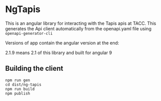 # NgTapis

This is an angular library for interacting with the Tapis apis at TACC. This generates
the Api client automatically from the openapi.yaml file using `openapi-generator-cli`


Versions of app contain the angular version at the end:

2.1.9 means 2.1 of this library and built for angular 9


## Building the client

```
npm run gen
cd dist/ng-tapis
npm run build
npm publish
```
